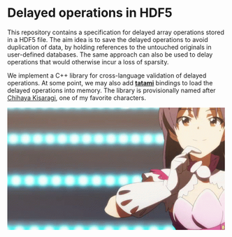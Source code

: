 # Delayed operations in HDF5

This repository contains a specification for delayed array operations stored in a HDF5 file.
The aim idea is to save the delayed operations to avoid duplication of data, by holding references to the untouched originals in user-defined databases.
The same approach can also be used to delay operations that would otherwise incur a loss of sparsity.

We implement a C++ library for cross-language validation of delayed operations.
At some point, we may also add [**tatami**](https://github.com/LTLA/tatami) bindings to load the delayed operations into memory.
The library is provisionally named after [Chihaya Kisaragi](https://myanimelist.net/character/10369/Chihaya_Kisaragi), one of my favorite characters.

![Chihaya GIF](https://raw.githubusercontent.com/LTLA/acceptable-anime-gifs/master/registry/10278_Idolmaster/0001.gif)
